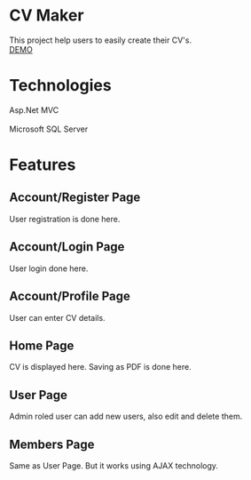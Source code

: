 # CV Maker
This project help users to easily create their CV's.<br />
[DEMO](https://youtu.be/CgJcRoAJAz8)
# Technologies
Asp.Net MVC <br /> <br />
Microsoft SQL Server
# Features
## Account/Register Page
User registration is done here.
## Account/Login Page
User login done here.
## Account/Profile Page
User can enter CV details.
## Home Page
CV is displayed here. Saving as PDF is done here.
## User Page
Admin roled user can add new users, also edit and delete them.
## Members Page
Same as User Page. But it works using AJAX technology.


